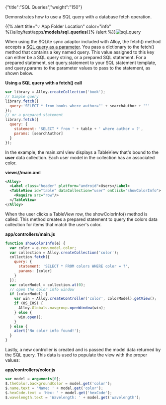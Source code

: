 {"title":"SQL Queries","weight":"150"}

Demonstrates how to use a SQL query with a database fetch operation.

{{% alert title="💡 App Folder Location" color="info" %}}alloy/test/apps/**models/sql\_queries**{{% /alert %}}![sql_query](/Images/appc/download/attachments/41845731/sql_query.png)

When using the SQLite sync adaptor included with Alloy, the fetch() method accepts a [SQL query as a parameter](https://docs.appcelerator.com/platform/latest/#!/guide/Alloy_Sync_Adapters_and_Migrations-section-src-36739597_AlloySyncAdaptersandMigrations-SQLiteSyncAdapter). You pass a dictionary to the fetch() method that contains a key named query. This value assigned to this key can either be a SQL query string, or a prepared SQL statement. For a prepared statement, set query.statement to your SQL statement template, and query.params to the parameter values to pass to the statement, as shown below.

**Using a SQL query with a fetch() call**

```javascript
var library = Alloy.createCollection('book');
// Simple query
library.fetch({
  query:'SELECT * from books where author="' + searchAuthor + '"'
});
// or a prepared statement
library.fetch({
  query: {
    statement: 'SELECT * from ' + table + ' where author = ?',
    params: [searchAuthor]
  }
});
```

In the example, the main.xml view displays a TableView that's bound to the **user** data collection. Each user model in the collection has an associated color.

**views/<platform>/main.xml**

```xml
<Alloy>
  <Label class="header" platform="android">Users</Label>
  <TableView id="table" dataCollection="user" onClick="showColorInfo">
    <Require src="row"/>
  </TableView>
</Alloy>
```

When the user clicks a TableView row, the showColorInfo() method is called. This method creates a prepared statement to query the colors data collection for items that match the user's color.

**app/controllers/main.js**

```javascript
function showColorInfo(e) {
  var color = e.row.model.color;
  var collection = Alloy.createCollection('color');
  collection.fetch({
    query: {
      statement: 'SELECT * FROM colors WHERE color = ?',
      params: [color]
    }
  });
  var colorModel = collection.at(0);
  // open the color info window
  if (colorModel) {
    var win = Alloy.createController('color', colorModel).getView();
    if (OS_IOS) {
      Alloy.Globals.navgroup.openWindow(win);
    } else {
      win.open();
    }
  } else {
    alert('No color info found!');
  }
}
```

Lastly, a new controller is created and is passed the model data returned by the SQL query. This data is used to populate the view with the proper values:

**app/controllers/color.js**

```javascript
var model = arguments[0];
$.theColor.backgroundColor = model.get('color');
$.name.text = 'Name: ' + model.get('color');
$.hexCode.text = 'Hex: ' + model.get('hexCode');
$.wavelength.text = 'Wavelength: ' + model.get('wavelength');
```
